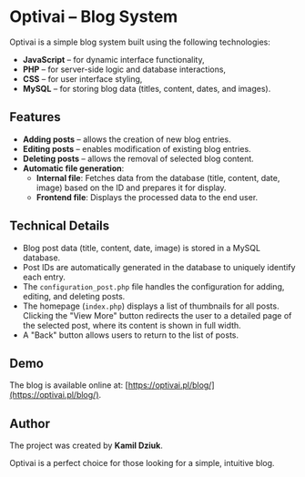 #  Optivai – Blog System  
Optivai is a simple blog system built using the following technologies:  
- **JavaScript** – for dynamic interface functionality,  
- **PHP** – for server-side logic and database interactions,  
- **CSS** – for user interface styling,  
- **MySQL** – for storing blog data (titles, content, dates, and images).  

## Features  
- **Adding posts** – allows the creation of new blog entries.  
- **Editing posts** – enables modification of existing blog entries.  
- **Deleting posts** – allows the removal of selected blog content.  
- **Automatic file generation**:  
  - **Internal file**: Fetches data from the database (title, content, date, image) based on the ID and prepares it for display.  
  - **Frontend file**: Displays the processed data to the end user.  

## Technical Details  
- Blog post data (title, content, date, image) is stored in a MySQL database.  
- Post IDs are automatically generated in the database to uniquely identify each entry.  
- The `configuration_post.php` file handles the configuration for adding, editing, and deleting posts.  
- The homepage (`index.php`) displays a list of thumbnails for all posts. Clicking the "View More" button redirects the user to a detailed page of the selected post, where its content is shown in full width.  
- A "Back" button allows users to return to the list of posts.  

## Demo  
The blog is available online at: [https://optivai.pl/blog/](https://optivai.pl/blog/).  

## Author  
The project was created by **Kamil Dziuk**.  

Optivai is a perfect choice for those looking for a simple, intuitive blog. 

